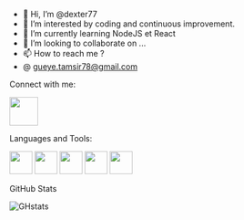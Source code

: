 - 👋 Hi, I’m @dexter77
- 👀 I’m interested by coding and continuous improvement.
- 🌱 I’m currently learning NodeJS et React
- 💞️ I’m looking to collaborate on ...
- 📫 How to reach me ? 
- @ gueye.tamsir78@gmail.com

Connect with me:

<img width=50px src="https://cdn.jsdelivr.net/gh/devicons/devicon/icons/linkedin/linkedin-original.svg">

Languages and Tools:

<img width=40px src="https://cdn.jsdelivr.net/gh/devicons/devicon/icons/vscode/vscode-original.svg" />      <img width=40px src="https://cdn.jsdelivr.net/gh/devicons/devicon/icons/python/python-original.svg" />        <img width=40px src="https://cdn.jsdelivr.net/gh/devicons/devicon/icons/html5/html5-original.svg" />    <img width=40px src="https://cdn.jsdelivr.net/gh/devicons/devicon/icons/css3/css3-original.svg" />     <img width=40px  src="https://cdn.jsdelivr.net/gh/devicons/devicon/icons/git/git-original.svg" />   <!--<img width=40px src="https://cdn.jsdelivr.net/gh/devicons/devicon/icons/ruby/ruby-original.svg" />-->
          
          
          
          
          

 GitHub Stats
 
 ![GHstats](https://github-readme-stats.vercel.app/api?username=dexter77&show_icons=true)
<!---
dexter77/dexter77 is a ✨ special ✨ repository because its `README.md` (this file) appears on your GitHub profile.
You can click the Preview link to take a look at your changes.
--->
